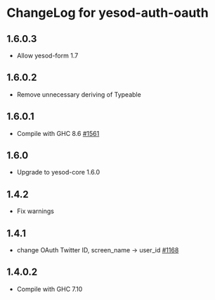 # ChangeLog for yesod-auth-oauth

## 1.6.0.3

* Allow yesod-form 1.7

## 1.6.0.2

* Remove unnecessary deriving of Typeable

## 1.6.0.1

* Compile with GHC 8.6 [#1561](https://github.com/yesodweb/yesod/pull/1561)

## 1.6.0

* Upgrade to yesod-core 1.6.0

## 1.4.2

* Fix warnings

## 1.4.1

* change OAuth Twitter ID, screen_name → user_id [#1168](https://github.com/yesodweb/yesod/pull/1168)

## 1.4.0.2

* Compile with GHC 7.10

